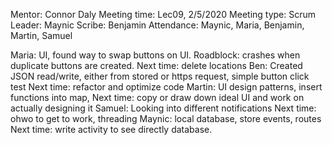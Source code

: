 Mentor: Connor Daly
Meeting time: Lec09, 2/5/2020
Meeting type: Scrum
Leader: Maynic
Scribe: Benjamin
Attendance: Maynic, Maria, Benjamin, Martin, Samuel

Maria: UI, found way to swap buttons on UI. 
  Roadblock: crashes when duplicate buttons are created.
   Next time: delete locations
Ben: Created JSON read/write, either from stored or https request, simple button click test
  Next time: refactor and optimize code
Martin: UI design patterns, insert functions into map,
    Next time: copy or draw down ideal UI and work on actually designing it
Samuel: Looking into different notifications
  Next time: ohwo to get to work, threading
Maynic: local database, store events, routes
  Next time: write activity to see directly database.
